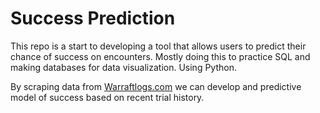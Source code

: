 # Success Prediction
This repo is a start to developing a tool that allows users to predict their chance of success on encounters. Mostly doing this to practice SQL and making databases for data visualization. Using Python.

By scraping data from [Warraftlogs.com](https://www.warcraftlogs.com/) we can develop and predictive model of success based on recent trial history.
